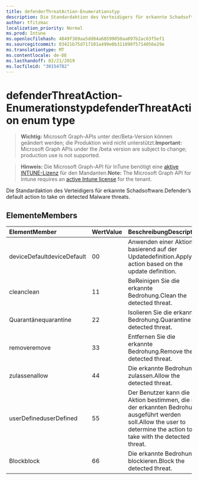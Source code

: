 ```yaml
---
title: defenderThreatAction-Enumerationstyp
description: Die Standardaktion des Verteidigers für erkannte Schadsoftware.
author: tfitzmac
localization_priority: Normal
ms.prod: Intune
ms.openlocfilehash: 4849f369aa5dd04a68599050aa097b2ac63f5ef1
ms.sourcegitcommit: 03421b75d717101a499e0b311890f5714056e29e
ms.translationtype: MT
ms.contentlocale: de-DE
ms.lasthandoff: 02/21/2019
ms.locfileid: "30154782"
---
```

# <a name="defenderthreataction-enum-type"></a><span data-ttu-id="7043f-103">defenderThreatAction-Enumerationstyp</span><span class="sxs-lookup"><span data-stu-id="7043f-103">defenderThreatAction enum type</span></span>

> <span data-ttu-id="7043f-104">**Wichtig:** Microsoft Graph-APIs unter der/Beta-Version können geändert werden; die Produktion wird nicht unterstützt.</span><span class="sxs-lookup"><span data-stu-id="7043f-104">**Important:** Microsoft Graph APIs under the /beta version are subject to change; production use is not supported.</span></span>

> <span data-ttu-id="7043f-105">**Hinweis:** Die Microsoft Graph-API für InTune benötigt eine [aktive INTUNE-Lizenz](https://go.microsoft.com/fwlink/?linkid=839381) für den Mandanten.</span><span class="sxs-lookup"><span data-stu-id="7043f-105">**Note:** The Microsoft Graph API for Intune requires an [active Intune license](https://go.microsoft.com/fwlink/?linkid=839381) for the tenant.</span></span>

<span data-ttu-id="7043f-106">Die Standardaktion des Verteidigers für erkannte Schadsoftware.</span><span class="sxs-lookup"><span data-stu-id="7043f-106">Defender’s default action to take on detected Malware threats.</span></span>

## <a name="members"></a><span data-ttu-id="7043f-107">Elemente</span><span class="sxs-lookup"><span data-stu-id="7043f-107">Members</span></span>
|<span data-ttu-id="7043f-108">Element</span><span class="sxs-lookup"><span data-stu-id="7043f-108">Member</span></span>|<span data-ttu-id="7043f-109">Wert</span><span class="sxs-lookup"><span data-stu-id="7043f-109">Value</span></span>|<span data-ttu-id="7043f-110">Beschreibung</span><span class="sxs-lookup"><span data-stu-id="7043f-110">Description</span></span>|
|:---|:---|:---|
|<span data-ttu-id="7043f-111">deviceDefault</span><span class="sxs-lookup"><span data-stu-id="7043f-111">deviceDefault</span></span>|<span data-ttu-id="7043f-112">0</span><span class="sxs-lookup"><span data-stu-id="7043f-112">0</span></span>|<span data-ttu-id="7043f-113">Anwenden einer Aktion basierend auf der Updatedefinition.</span><span class="sxs-lookup"><span data-stu-id="7043f-113">Apply action based on the update definition.</span></span>|
|<span data-ttu-id="7043f-114">clean</span><span class="sxs-lookup"><span data-stu-id="7043f-114">clean</span></span>|<span data-ttu-id="7043f-115">1</span><span class="sxs-lookup"><span data-stu-id="7043f-115">1</span></span>|<span data-ttu-id="7043f-116">BeReinigen Sie die erkannte Bedrohung.</span><span class="sxs-lookup"><span data-stu-id="7043f-116">Clean the detected threat.</span></span>|
|<span data-ttu-id="7043f-117">Quarantäne</span><span class="sxs-lookup"><span data-stu-id="7043f-117">quarantine</span></span>|<span data-ttu-id="7043f-118">2</span><span class="sxs-lookup"><span data-stu-id="7043f-118">2</span></span>|<span data-ttu-id="7043f-119">Isolieren Sie die erkannte Bedrohung.</span><span class="sxs-lookup"><span data-stu-id="7043f-119">Quarantine the detected threat.</span></span>|
|<span data-ttu-id="7043f-120">remove</span><span class="sxs-lookup"><span data-stu-id="7043f-120">remove</span></span>|<span data-ttu-id="7043f-121">3</span><span class="sxs-lookup"><span data-stu-id="7043f-121">3</span></span>|<span data-ttu-id="7043f-122">Entfernen Sie die erkannte Bedrohung.</span><span class="sxs-lookup"><span data-stu-id="7043f-122">Remove the detected threat.</span></span>|
|<span data-ttu-id="7043f-123">zulassen</span><span class="sxs-lookup"><span data-stu-id="7043f-123">allow</span></span>|<span data-ttu-id="7043f-124">4</span><span class="sxs-lookup"><span data-stu-id="7043f-124">4</span></span>|<span data-ttu-id="7043f-125">Die erkannte Bedrohung zulassen.</span><span class="sxs-lookup"><span data-stu-id="7043f-125">Allow the detected threat.</span></span>|
|<span data-ttu-id="7043f-126">userDefined</span><span class="sxs-lookup"><span data-stu-id="7043f-126">userDefined</span></span>|<span data-ttu-id="7043f-127">5</span><span class="sxs-lookup"><span data-stu-id="7043f-127">5</span></span>|<span data-ttu-id="7043f-128">Der Benutzer kann die Aktion bestimmen, die mit der erkannten Bedrohung ausgeführt werden soll.</span><span class="sxs-lookup"><span data-stu-id="7043f-128">Allow the user to determine the action to take with the detected threat.</span></span>|
|<span data-ttu-id="7043f-129">Block</span><span class="sxs-lookup"><span data-stu-id="7043f-129">block</span></span>|<span data-ttu-id="7043f-130">6</span><span class="sxs-lookup"><span data-stu-id="7043f-130">6</span></span>|<span data-ttu-id="7043f-131">Die erkannte Bedrohung blockieren.</span><span class="sxs-lookup"><span data-stu-id="7043f-131">Block the detected threat.</span></span>|





